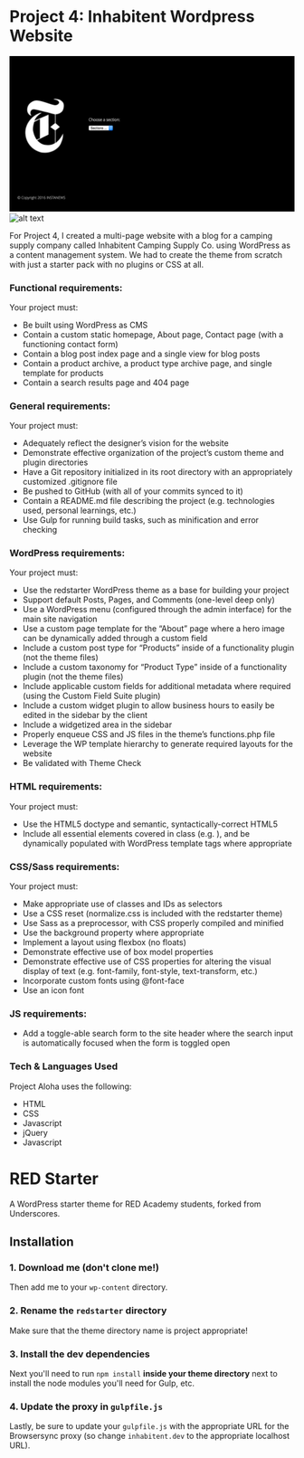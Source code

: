 # Project 4: Inhabitent Wordpress Website
![alt text](https://github.com/ramiwaked1/InstanewsApp/blob/master/assets/images/instanews-desktop-initial.png)
![alt text](https://github.com/ramiwaked1/InstanewsApp/blob/master/assets/images/instanews-desktop-photos.png)

For Project 4, I created a multi-page website with a blog for a camping supply company called Inhabitent Camping Supply Co. using WordPress as a content management system. We had to create the theme from scratch with just a starter pack with no plugins or CSS at all.

### Functional requirements:

Your project must:

* Be built using WordPress as CMS
* Contain a custom static homepage, About page, Contact page (with a functioning contact form)
* Contain a blog post index page and a single view for blog posts
* Contain a product archive, a product type archive page, and single template for products
* Contain a search results page and 404 page

### General requirements:

Your project must:

* Adequately reflect the designer’s vision for the website
* Demonstrate effective organization of the project’s custom theme and plugin directories
* Have a Git repository initialized in its root directory with an appropriately customized .gitignore file
* Be pushed to GitHub (with all of your commits synced to it)
* Contain a README.md file describing the project (e.g. technologies used, personal learnings, etc.)
* Use Gulp for running build tasks, such as minification and error checking

### WordPress requirements:

Your project must:

* Use the redstarter WordPress theme as a base for building your project
* Support default Posts, Pages, and Comments (one-level deep only)
* Use a WordPress menu (configured through the admin interface) for the main site navigation
* Use a custom page template for the “About” page where a hero image can be dynamically added through a custom field
* Include a custom post type for “Products” inside of a functionality plugin (not the theme files)
* Include a custom taxonomy for “Product Type” inside of a functionality plugin (not the theme files)
* Include applicable custom fields for additional metadata where required (using the Custom Field Suite plugin)
* Include a custom widget plugin to allow business hours to easily be edited in the sidebar by the client
* Include a widgetized area in the sidebar
* Properly enqueue CSS and JS files in the theme’s functions.php file
* Leverage the WP template hierarchy to generate required layouts for the website
* Be validated with Theme Check

### HTML requirements:

Your project must:

* Use the HTML5 doctype and semantic, syntactically-correct HTML5
* Include all essential elements covered in class (e.g. <meta charset="utf-8">), and be dynamically populated with WordPress template tags where appropriate

### CSS/Sass requirements:

Your project must:

* Make appropriate use of classes and IDs as selectors
* Use a CSS reset (normalize.css is included with the redstarter theme)
* Use Sass as a preprocessor, with CSS properly compiled and minified
* Use the background property where appropriate
* Implement a layout using flexbox (no floats)
* Demonstrate effective use of box model properties
* Demonstrate effective use of CSS properties for altering the visual display of text (e.g. font-family, font-style, text-transform, etc.)
* Incorporate custom fonts using @font-face
* Use an icon font

### JS requirements:

* Add a toggle-able search form to the site header where the search input is automatically focused when the form is toggled open

### Tech & Languages Used
Project Aloha uses the following:

* HTML
* CSS
* Javascript
* jQuery
* Javascript

# RED Starter

A WordPress starter theme for RED Academy students, forked from Underscores.

## Installation

### 1. Download me (don't clone me!)

Then add me to your `wp-content` directory.

### 2. Rename the `redstarter` directory

Make sure that the theme directory name is project appropriate!

### 3. Install the dev dependencies

Next you'll need to run `npm install` **inside your theme directory** next to install the node modules you'll need for Gulp, etc.

### 4. Update the proxy in `gulpfile.js`

Lastly, be sure to update your `gulpfile.js` with the appropriate URL for the Browsersync proxy (so change `inhabitent.dev` to the appropriate localhost URL).
